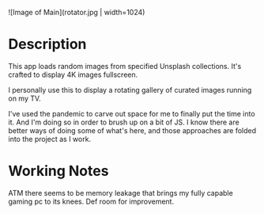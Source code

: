 ![Image of Main](rotator.jpg | width=1024)



# Description

This app loads random images from specified Unsplash collections. It's crafted to display 4K images fullscreen.  

I personally use this to display a rotating gallery of curated images running on my TV.  

I've used the pandemic to carve out space for me to finally put the time into it. And I'm doing so in order to brush up on a bit of JS. I know there are better ways of doing some of what's here, and those approaches are folded into the project as I work.



# Working Notes

ATM there seems to be memory leakage that brings my fully capable gaming pc to its knees. Def room for improvement.
